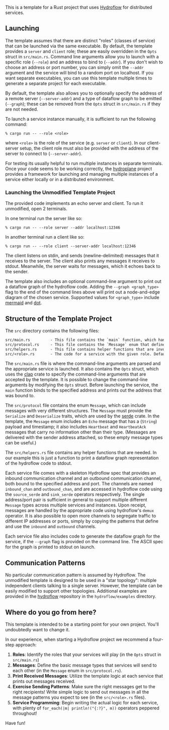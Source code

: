 This is a template for a Rust project that uses [Hydroflow](http://github.com/hydro-project/hydroflow) for distributed services.

## Launching
The template assumes that there are distinct "roles" (classes of service) that can be launched via the same executable. 
By default, the template provides a `server` and `client` role; these are easily overridden in the `Opts` struct in `src/main.rs`.
Command line arguments allow you to launch with a specific role (`--role`) and an address to bind to (`--addr`). 
If you don't wish to choose an address or port number, you can simply omit the `--addr` argument and the service 
will bind to a random port on localhost. If you want separate executables, you can use this template multiple times to generate
a separate project for each executable.

By default, the template also allows you to optionally specify the address of a remote server (`--server-addr`) and 
a type of dataflow graph to be emitted (`--graph`); 
these can be removed from the `Opts` struct in `src/main.rs` if they are not needed. 


To launch a service instance manually, it is sufficient to run the following command:
```console
% cargo run -- --role <role>
```
where `<role>` is the role of the service (e.g. `server` or `client`). In our client-server setup, 
the client role must also be provided with the address of the server to connect to (`--server-addr`).

For testing its usually helpful to run multiple instances in separate terminals.
Once your code seems to be working correctly, the [hydroplane](https://github.com/hydro-project/hydroplane) project 
provides a framework for launching and managing multiple instances of a service either locally or in a distributed environment.

### Launching the Unmodified Template Project
The provided code implements an echo server and client. To run it unmodified, open 2 terminals.

In one terminal run the server like so:
```console
% cargo run -- --role server --addr localhost:12346
```

In another terminal run a client like so:
```console
% cargo run -- --role client --server-addr localhost:12346
```
The client listens on stdin, and sends (newline-delimited) messages that it receives to the server.
The client also prints any messages it receives to stdout.
Meanwhile, the server waits for messages, which it echoes back to the sender. 

The template also includes an optional command-line argument to print out a dataflow graph of the hydroflow code.
Adding the `--graph <graph_type>` flag to the end of the command lines above will print out a node-and-edge diagram of the chosen service. 
Supported values for `<graph_type>` include [mermaid](https://mermaid-js.github.io/) and [dot](https://graphviz.org/doc/info/lang.html).

## Structure of the Template Project
The `src` directory contains the following files:

```txt
src/main.rs         - This file contains the `main` function, which handles command-line arguments and launches the appropriate service.
src/protocol.rs     - This file contains the `Message` enum that defines the messages that can be sent between instances.
src/helpers.rs      - This file contains helper functions that are invoked from Hydroflow code in multiple services
src/<role>.rs       - The code for a service with the given role. Default files are provided for `server` and `client`.
```

The `src/main.rs` file is where the command-line arguments are parsed and the appropriate service is launched.
It also contains the `Opts` struct, which uses the [clap](https://docs.rs/clap/latest/clap/) crate to 
specify the command-line arguments that are accepted by the template.
It is possible to change the command-line arguments by modifying the `Opts` struct.
Before launching the service, the `main` function binds to the specified address and prints out the address that was bound to.

The `src/protocol` file contains the enum `Message`, which can include messages with very different structures. 
The `Message` must provide the `Serialize` and `Deserialize` traits, which are used by the [serde](https://docs.serde.rs/serde/) crate.
In the template, the `Message` enum includes an `Echo` message that has a (`String`) payload and timestamp; it also includes
`Heartbeat` and `HeartbeatAck` messages that carry no information other than their type. (Messages are delivered with the sender 
address attached, so these empty message types can be useful.) 

The `src/helpers.rs` file contains any helper functions that are needed. In our example this is just a function to print
a dataflow graph representation of the hydroflow code to stdout.

Each service file comes with a skeleton Hydroflow spec that provides an inbound communication channel and an outbound communication channel, both 
bound to the specified address and port. The channels are named `inbound_chan` and `outbound_chan`, and are accessed in hydroflow code using the 
`source_serde` and `sink_serde` operators respectively. The single address/port pair is sufficient in general to support multiple
different `Message` types across multiple services and instances. Upon receipt, messages are handled by the appropriate code using hydroflow's `demux`
operator. It is also possible to open more channels to segregate traffic to different IP addresses or ports, simply by copying the 
patterns that define and use the `inbound` and `outbound` channels.

Each service file also includes code to generate the dataflow graph for the service, if the `--graph` flag is provided on the command line.
The ASCII spec for the graph is printed to stdout on launch.

## Communication Patterns
No particular communication pattern is assumed by Hydroflow. The unmodified template is designed to be used in a "star topology": 
multiple independent clients talking to a single server. However, the template can be easily modified to support other topologies. 
Additional examples are provided in the [hydroflow](https://github.com/hydro-project/hydroflow) repository in the `hydroflow/examples` directory.

## Where do you go from here?
This template is intended to be a starting point for your own project. You'll undoubtedly want to change it.

In our experience, when starting a Hydroflow project we recommend a four-step approach:

1. **Roles**: Identify the roles that your services will play (in the `Opts` struct in `src/main.rs`)
2. **Messages**: Define the basic message types that services will send to each other (in the `Message` enum in `src/protocol.rs`).
3. **Print Received Messages**: Utilize the template logic at each service that prints out messages received. 
4. **Exercise Sending Patterns**:  Make sure the right messages get to the right recipients! Write simple logic to send out messages in all the message patterns you expect to see (in the `src/<role>.rs` files).
5. **Service Programming**: Begin writing the actual logic for each service, with plenty of `for_each(|m| println!("{:?}", m))` operators 
peppered throughout!

Have fun!